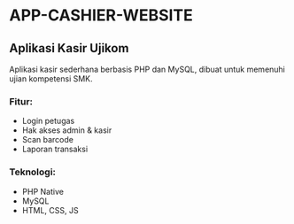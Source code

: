 # APP-CASHIER-WEBSITE

## Aplikasi Kasir Ujikom
Aplikasi kasir sederhana berbasis PHP dan MySQL, dibuat untuk memenuhi ujian kompetensi SMK. 

### Fitur:
- Login petugas
- Hak akses admin & kasir
- Scan barcode
- Laporan transaksi

### Teknologi:
- PHP Native
- MySQL
- HTML, CSS, JS
